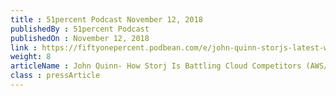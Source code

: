 ```yaml
---
title : 51percent Podcast November 12, 2018
publishedBy : 51percent Podcast
publishedOn : November 12, 2018
link : https://fiftyonepercent.podbean.com/e/john-quinn-storjs-latest-white-paper-and-competition-from-the-cloud-awsazure-and-competitors-filecoin-sia-maidsafe/
weight: 8
articleName : John Quinn- How Storj Is Battling Cloud Competitors (AWS/Azure) and Decentralized Peers (Filecoin, Sia, Maidsafe)
class : pressArticle
---
```

